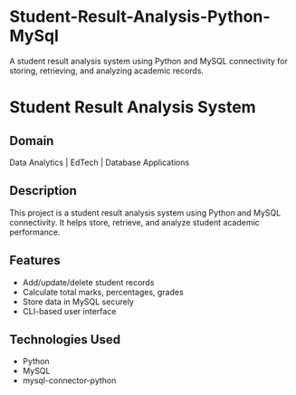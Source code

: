 # Student-Result-Analysis-Python-MySql
A student result analysis system using Python and MySQL connectivity for storing, retrieving, and analyzing academic records.

# Student Result Analysis System

## Domain
Data Analytics | EdTech | Database Applications

## Description
This project is a student result analysis system using Python and MySQL connectivity. It helps store, retrieve, and analyze student academic performance.

## Features
- Add/update/delete student records
- Calculate total marks, percentages, grades
- Store data in MySQL securely
- CLI-based user interface

## Technologies Used
- Python
- MySQL
- mysql-connector-python
